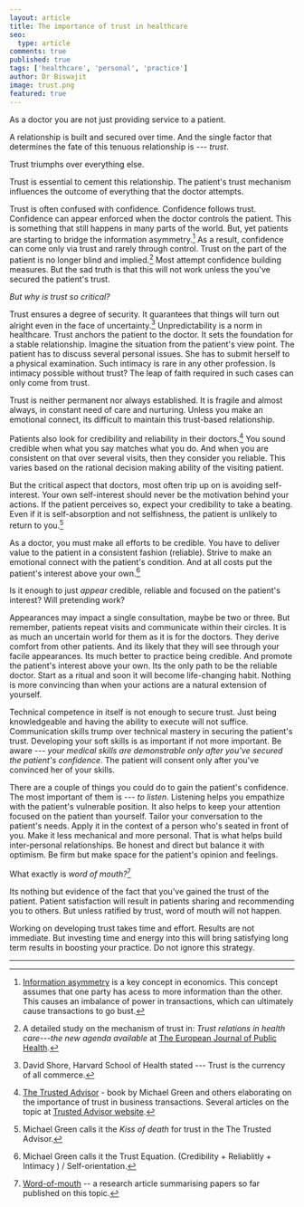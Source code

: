```yaml
---
layout: article
title: The importance of trust in healthcare
seo:
  type: article
comments: true
published: true
tags: ['healthcare', 'personal', 'practice']
author: Dr Biswajit
image: trust.png
featured: true
---
```


As a doctor you are not just providing service to a patient.

A relationship is built and secured over time. And the single factor that determines the fate of this tenuous relationship is --- *trust*.

Trust triumphs over everything else.

Trust is essential to cement this relationship. The patient's trust mechanism influences the outcome of everything that the doctor attempts.

Trust is often confused with confidence. Confidence follows trust. Confidence can appear enforced when the doctor controls the patient. This is something that still happens in many parts of the world. But, yet patients are starting to bridge the information asymmetry.[^InfoAsymmetry] As a result, confidence can come only via trust and rarely through control. Trust on the part of the patient is no longer blind and implied.[^EurPub2006-1] Most attempt confidence building measures. But the sad truth is that this will not work unless the you've secured the patient's trust.

*But why is trust so critical?*

Trust ensures a degree of security. It guarantees that things will turn out alright even in the face of uncertainty.[^DavidShore] Unpredictability is a norm in healthcare. Trust anchors the patient to the doctor. It sets the foundation for a stable relationship. Imagine the situation from the patient's view point. The patient has to discuss several personal issues. She has to submit herself to a physical examination. Such intimacy is rare in any other profession. Is intimacy possible without trust? The leap of faith required in such cases can only come from trust.

Trust is neither permanent nor always established. It is fragile and almost always, in constant need of care and nurturing. Unless you make an emotional connect, its difficult to maintain this trust-based relationship.

Patients also look for credibility and reliability in their doctors.[^MichaelGreen1] You sound credible when what you say matches what you do. And when you are consistent on that over several visits, then they consider you reliable. This varies based on the rational decision making ability of the visiting patient.

But the critical aspect that doctors, most often trip up on is avoiding self-interest. Your own self-interest should never be the motivation behind your actions. If the patient perceives so, expect your credibility to take a beating. Even if it is self-absorption and not selfishness, the patient is unlikely to return to  you.[^MichaelGreen2]

As a doctor, you must make all efforts to be credible. You have to deliver value to the patient in a consistent fashion (reliable). Strive to make an emotional connect with the patient's condition. And at all costs put the patient's interest above your own.[^MichaelGreen3]

Is it enough to just *appear* credible, reliable and focused on the patient's interest? Will pretending work?

Appearances may impact a single consultation, maybe be two or three. But remember, patients repeat visits and communicate within their circles. It is as much an uncertain world for them as it is for the doctors. They derive comfort from other patients. And its likely that they will see through your facile appearances. Its much better to practice being credible. And promote the patient's interest above your own. Its the only path to be the reliable doctor. Start as a ritual and soon it will become life-changing habit. Nothing is more convincing than when your actions are a natural extension of yourself.

Technical competence in itself is not enough to secure trust. Just being knowledgeable and having the ability to execute will not suffice. Communication skills trump over technical mastery in securing the patient's trust. Developing your soft skills is as important if not more important. Be aware --- *your medical skills are demonstrable only after you've secured the patient's confidence*. The patient will consent only after you've convinced her of your skills.

There are a couple of things you could do to gain the patient's confidence. The most important of them is --- *to listen*. Listening helps you empathize with the patient's vulnerable position. It also helps to keep your attention focused on the patient than yourself. Tailor your conversation to the patient's needs. Apply it in the context of a person who's seated in front of you. Make it less mechanical and more personal. That is what helps build inter-personal relationships. Be honest and direct but balance it with optimism. Be firm but make space for the patient's opinion and feelings.

What exactly is *word of mouth?*[^WOM]

Its nothing but evidence of the fact that you've gained the trust of the patient. Patient satisfaction will result in patients sharing and recommending you to others. But unless ratified by trust, word of mouth will not happen.

Working on developing trust takes time and effort. Results are not immediate. But investing time and energy into this will bring satisfying long term results in boosting your practice. Do not ignore this strategy.

-----

[^EurPub2006-1]: A detailed study on the mechanism of trust in: *Trust relations in health care---the new agenda available* at [The European Journal of Public Health](http://dx.doi.org/10.1093/eurpub/ckl004).
[^DavidShore]: David Shore, Harvard School of Health stated --- Trust is the currency of all commerce.
[^MichaelGreen1]: [The Trusted Advisor](http://amzn.to/2iCNQf4) - book by Michael Green and others elaborating on the importance of trust in business transactions. Several articles on the topic at [Trusted Advisor website](http://trustedadvisor.com/).
[^MichaelGreen2]: Michael Green calls it the *Kiss of death* for trust in the The Trusted Advisor.
[^MichaelGreen3]: Michael Green calls it the Trust Equation. (Credibility + Reliablitly + Intimacy ) / Self-orientation.
[^InfoAsymmetry]: [Information asymmetry](https://en.wikipedia.org/wiki/Information_asymmetry) is a key concept in economics. This concept assumes that one party has acess to more information than the other. This causes an imbalance of power in transactions, which can ultimately cause transactions to go bust.
[^WOM]: [Word-of-mouth](http://link.springer.com/article/10.1007/s12208-016-0154-y) -- a research article summarising papers so far published on this topic.
[^EurPub2006-2]:
